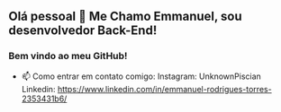 ## Olá pessoal 👋 Me Chamo Emmanuel, sou desenvolvedor Back-End!
### Bem vindo ao meu GitHub!

- 📫 Como entrar em contato comigo: 
Instagram: UnknownPiscian
Linkedin: https://www.linkedin.com/in/emmanuel-rodrigues-torres-2353431b6/
